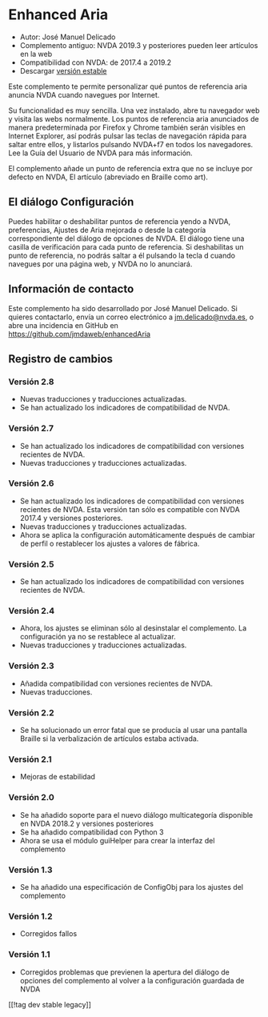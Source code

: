 # Enhanced Aria #

* Autor: José Manuel Delicado
* Complemento antiguo: NVDA 2019.3 y posteriores pueden leer artículos en la
  web
* Compatibilidad con NVDA: de 2017.4 a 2019.2
* Descargar [versión estable][1]

Este complemento te permite personalizar qué puntos de referencia aria
anuncia NVDA cuando navegues por Internet.

Su funcionalidad es muy sencilla. Una vez instalado, abre tu navegador web y
visita las webs normalmente. Los puntos de referencia aria anunciados de
manera predeterminada por Firefox y Chrome también serán visibles en
Internet Explorer, así podrás pulsar las teclas de navegación rápida para
saltar entre ellos, y listarlos pulsando NVDA+f7 en todos los
navegadores. Lee la Guía del Usuario de NVDA para más información.

El complemento añade un punto de referencia extra que no se incluye por
defecto en NVDA, El artículo (abreviado en Braille como art).

## El diálogo Configuración

Puedes habilitar o deshabilitar puntos de referencia yendo a NVDA,
preferencias, Ajustes de Aria mejorada o desde la categoría correspondiente
del diálogo de opciones de NVDA. El diálogo tiene una casilla de
verificación para cada punto de referencia. Si deshabilitas un punto de
referencia, no podrás saltar a él pulsando la tecla d cuando navegues por
una página web, y NVDA no lo anunciará.

## Información de contacto

Este complemento ha sido desarrollado por José Manuel Delicado. Si quieres
contactarlo, envía un correo electrónico a jm.delicado@nvda.es, o abre una
incidencia en GitHub en https://github.com/jmdaweb/enhancedAria

## Registro de cambios

### Versión 2.8

* Nuevas traducciones y traducciones actualizadas.
* Se han actualizado los indicadores de compatibilidad de NVDA.

### Versión 2.7

* Se han actualizado los indicadores de compatibilidad con versiones
  recientes de NVDA.
* Nuevas traducciones y traducciones actualizadas.

### Versión 2.6

* Se han actualizado los indicadores de compatibilidad con versiones
  recientes de NVDA. Esta versión tan sólo es compatible con NVDA 2017.4 y
  versiones posteriores.
* Nuevas traducciones y traducciones actualizadas.
* Ahora se aplica la configuración automáticamente después de cambiar de
  perfil o restablecer los ajustes a valores de fábrica.

### Versión 2.5

* Se han actualizado los indicadores de compatibilidad con versiones
  recientes de NVDA.

### Versión 2.4

* Ahora, los ajustes se eliminan sólo al desinstalar el complemento. La
  configuración ya no se restablece al actualizar.
* Nuevas traducciones y traducciones actualizadas.

### Versión 2.3

* Añadida compatibilidad con versiones recientes de NVDA.
* Nuevas traducciones.

### Versión 2.2

* Se ha solucionado un error fatal que se producía al usar una pantalla
  Braille si la verbalización de artículos estaba activada.

### Versión 2.1

* Mejoras de estabilidad

### Versión 2.0

* Se ha añadido soporte para el nuevo diálogo multicategoría disponible en
  NVDA 2018.2 y versiones posteriores
* Se ha añadido compatibilidad con Python 3
* Ahora se usa el módulo guiHelper para crear la interfaz del complemento

### Versión 1.3

* Se ha añadido una especificación de ConfigObj para los ajustes del
  complemento

### Versión 1.2

* Corregidos fallos

### Versión 1.1

* Corregidos problemas que previenen la apertura del diálogo de opciones del
  complemento al volver a la configuración guardada de NVDA

[[!tag dev stable legacy]]

[1]: https://addons.nvda-project.org/files/get.php?file=earia
